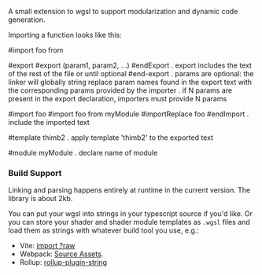 A small extension to wgsl to support modularization and dynamic code generation.


Importing a function looks like this:

#import foo from 

#export 
#export (param1, param2, ...)
#endExport
. export includes the text of the rest of the file or until optional #end-export
. params are optional: the linker will globally string replace param names found in 
  the export text with the corresponding params provided by the importer
. if N params are present in the export declaration, importers must provide N params

#import foo 
#import foo from myModule
#importReplace foo
#endImport
. include the imported text

#template thimb2
. apply template 'thimb2' to the exported text

#module myModule
. declare name of module 


### Build Support

Linking and parsing happens entirely at runtime in the current version. 
The library is about 2kb.

You can put your wgsl into strings in your typescript source if you'd like.
Or you can store your shader and shader module templates as `.wgsl` files and load
them as strings with whatever build tool you use, e.g.: 
* Vite: [import ?raw](https://vitejs.dev/guide/assets#importing-asset-as-string)
* Webpack: [Source Assets](https://webpack.js.org/guides/asset-modules/).
* Rollup: [rollup-plugin-string](https://github.com/TrySound/rollup-plugin-string)

